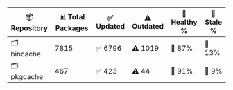 | 📦 Repository | 📊 Total Packages | ✅ Updated | ⚠️ Outdated | 💚 Healthy % | 🔴 Stale % |
|---------------|-------------------|------------|-------------|-------------|------------|
| 🗂️ bincache | 7815 | ✅ 6796 | ⚠️ 1019 | 💚 87% | 🔴 13% |
| 🗂️ pkgcache | 467 | ✅ 423 | ⚠️ 44 | 💚 91% | 🔴 9% |
